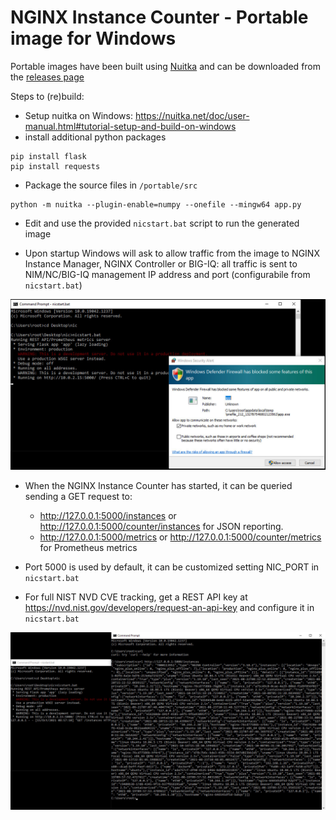 # NGINX Instance Counter - Portable image for Windows

Portable images have been built using [Nuitka](https://nuitka.net/) and can be downloaded from the [releases page](/fabriziofiorucci/NGINX-InstanceCounter/releases)

Steps to (re)build:

- Setup nuitka on Windows: https://nuitka.net/doc/user-manual.html#tutorial-setup-and-build-on-windows
- install additional python packages

```
pip install flask
pip install requests
```

- Package the source files in `/portable/src`

```
python -m nuitka --plugin-enable=numpy --onefile --mingw64 app.py
```

- Edit and use the provided `nicstart.bat` script to run the generated image

- Upon startup Windows will ask to allow traffic from the image to NGINX Instance Manager, NGINX Controller or BIG-IQ: all traffic is sent to NIM/NC/BIG-IQ management IP address and port (configurabile from `nicstart.bat`)

<img src="/portable/Windows/images/portable-windows.1.jpg"/>

- When the NGINX Instance Counter has started, it can be queried sending a GET request to:
  - http://127.0.0.1:5000/instances or http://127.0.0.1:5000/counter/instances for JSON reporting.
  - http://127.0.0.1:5000/metrics or http://127.0.0.1:5000/counter/metrics for Prometheus metrics 

- Port 5000 is used by default, it can be customized setting NIC_PORT in `nicstart.bat`
- For full NIST NVD CVE tracking, get a REST API key at https://nvd.nist.gov/developers/request-an-api-key and configure it in `nicstart.bat`

<img src="/portable/Windows/images/portable-windows.2.jpg"/>
